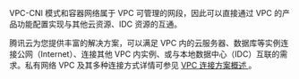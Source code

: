 
VPC-CNI 模式和容器网络属于 VPC 可管理的网段，因此可以直接通过 VPC 的产品功能配置实现与其他云资源、IDC 资源的互通。


腾讯云为您提供丰富的解决方案，可以满足 VPC 内的云服务器、数据库等实例连接公网（Internet）、连接其他 VPC 内实例、或与本地数据中心（IDC）互联的需求。私有网络 VPC 及其多种连接方式详情可参见 [VPC 连接方案概述 ](https://cloud.tencent.com/document/product/215/37053)。



